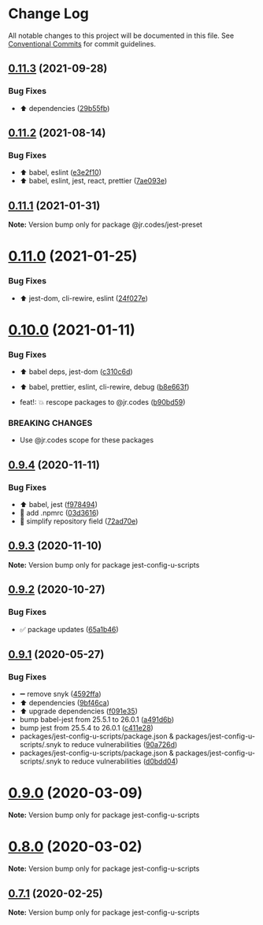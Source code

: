 # Change Log

All notable changes to this project will be documented in this file.
See [Conventional Commits](https://conventionalcommits.org) for commit guidelines.

## [0.11.3](https://github.com/jr-codes/u/compare/v0.11.2...v0.11.3) (2021-09-28)


### Bug Fixes

* ⬆️ dependencies ([29b55fb](https://github.com/jr-codes/u/commit/29b55fb68081d20fa5b0f8aff556954b62a82306))





## [0.11.2](https://github.com/jr-codes/u/compare/v0.11.1...v0.11.2) (2021-08-14)


### Bug Fixes

* ⬆️ babel, eslint ([e3e2f10](https://github.com/jr-codes/u/commit/e3e2f1044e2818ae465347b8dd83ef9f58dec457))
* ⬆️ babel, eslint, jest, react, prettier ([7ae093e](https://github.com/jr-codes/u/commit/7ae093efe9bf822686cf932aae0f9cb8c7a73124))





## [0.11.1](https://github.com/jr-codes/u/compare/v0.11.0...v0.11.1) (2021-01-31)

**Note:** Version bump only for package @jr.codes/jest-preset





# [0.11.0](https://github.com/jr-codes/u/compare/v0.10.0...v0.11.0) (2021-01-25)


### Bug Fixes

* ⬆️ jest-dom, cli-rewire, eslint ([24f027e](https://github.com/jr-codes/u/commit/24f027e7bf5235f898fc60d01d3a9894132f5ca9))





# [0.10.0](https://github.com/jr-codes/u/compare/v0.9.4...v0.10.0) (2021-01-11)


### Bug Fixes

* ⬆️ babel deps, jest-dom ([c310c6d](https://github.com/jr-codes/u/commit/c310c6d8beb0eb4a6cc1a657a0e1a2f1c478469c))
* ⬆️ babel, prettier, eslint, cli-rewire, debug ([b8e663f](https://github.com/jr-codes/u/commit/b8e663f8bc34da7e59e9d24d89890ce54f4305b8))


* feat!: 💥 rescope packages to @jr.codes ([b90bd59](https://github.com/jr-codes/u/commit/b90bd590cdae2ca922d3b093b48a72eb6f95b230))


### BREAKING CHANGES

* Use @jr.codes scope for these packages





## [0.9.4](https://github.com/jr-codes/u/compare/v0.9.3...v0.9.4) (2020-11-11)


### Bug Fixes

* ⬆️ babel, jest ([f978494](https://github.com/jr-codes/u/commit/f978494b2c01dbdc9846a15255183aaf053ebce2))
* 🔧 add .npmrc ([03d3616](https://github.com/jr-codes/u/commit/03d3616ac183a31e74414356bd622651a64af5d3))
* 🔧 simplify repository field ([72ad70e](https://github.com/jr-codes/u/commit/72ad70e34f11950a9e27336c8e14eb277d9c18ff))





## [0.9.3](https://github.com/jr-codes/u/compare/v0.9.2...v0.9.3) (2020-11-10)

**Note:** Version bump only for package jest-config-u-scripts





## [0.9.2](https://github.com/jr-codes/u/compare/v0.9.1...v0.9.2) (2020-10-27)


### Bug Fixes

* ✅ package updates ([65a1b46](https://github.com/jr-codes/u/commit/65a1b465e506e1ef4fb627a7c76e6bb44837e823))





## [0.9.1](https://github.com/jr-codes/u/compare/v0.9.0...v0.9.1) (2020-05-27)


### Bug Fixes

* ➖ remove snyk ([4592ffa](https://github.com/jr-codes/u/commit/4592ffaab55da29c250fd42c6d806f330013ea6a))
* ⬆️ dependencies ([9bf46ca](https://github.com/jr-codes/u/commit/9bf46caef2d485bcf8f8eae25fda47d9fcd655b1))
* ⬆️ upgrade dependencies ([f091e35](https://github.com/jr-codes/u/commit/f091e35c7bb9f62f3ff4d880c10d423b359019c1))
* bump babel-jest from 25.5.1 to 26.0.1 ([a491d6b](https://github.com/jr-codes/u/commit/a491d6b376eb13a5559ac63f5ae80dfbafcee031))
* bump jest from 25.5.4 to 26.0.1 ([c411e28](https://github.com/jr-codes/u/commit/c411e285b63bb64e23df8441c3b96ed65d5a194b))
* packages/jest-config-u-scripts/package.json & packages/jest-config-u-scripts/.snyk to reduce vulnerabilities ([90a726d](https://github.com/jr-codes/u/commit/90a726decd35a2914cb3b6f49ce52d3652e9d761))
* packages/jest-config-u-scripts/package.json & packages/jest-config-u-scripts/.snyk to reduce vulnerabilities ([d0bdd04](https://github.com/jr-codes/u/commit/d0bdd04a21e6926f733acb6c42c043496c7949cf))





# [0.9.0](https://github.com/jr-codes/u/compare/v0.7.1...v0.9.0) (2020-03-09)

**Note:** Version bump only for package jest-config-u-scripts





# [0.8.0](https://github.com/jr-codes/u/compare/v0.7.1...v0.8.0) (2020-03-02)

**Note:** Version bump only for package jest-config-u-scripts





## [0.7.1](https://github.com/jr-codes/u/compare/v0.7.0...v0.7.1) (2020-02-25)

**Note:** Version bump only for package jest-config-u-scripts
